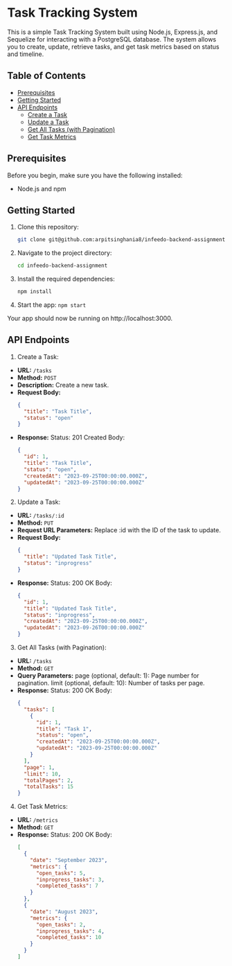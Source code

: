 # Task Tracking System

This is a simple Task Tracking System built using Node.js, Express.js, and Sequelize for interacting with a PostgreSQL database. The system allows you to create, update, retrieve tasks, and get task metrics based on status and timeline.

## Table of Contents

- [Prerequisites](#prerequisites)
- [Getting Started](#getting-started)
- [API Endpoints](#api-endpoints)
  - [Create a Task](#create-a-task)
  - [Update a Task](#update-a-task)
  - [Get All Tasks (with Pagination)](#get-all-tasks-with-pagination)
  - [Get Task Metrics](#get-task-metrics)

## Prerequisites

Before you begin, make sure you have the following installed:

- Node.js and npm

## Getting Started

1. Clone this repository:

   ```bash
   git clone git@github.com:arpitsinghania8/infeedo-backend-assignment.git
   ```

2. Navigate to the project directory:
   ```bash
   cd infeedo-backend-assignment
   ```
3. Install the required dependencies:

   ```bash
   npm install
   ```

4. Start the app:
   `npm start`

Your app should now be running on http://localhost:3000.

## API Endpoints

1. Create a Task:

- **URL:** `/tasks`
- **Method:** `POST`
- **Description:** Create a new task.
- **Request Body:**
  ```json
  {
    "title": "Task Title",
    "status": "open"
  }
  ```
- **Response:**
  Status: 201 Created
  Body:
  ```json
  {
    "id": 1,
    "title": "Task Title",
    "status": "open",
    "createdAt": "2023-09-25T00:00:00.000Z",
    "updatedAt": "2023-09-25T00:00:00.000Z"
  }
  ```

2. Update a Task:

- **URL:** `/tasks/:id`
- **Method:** `PUT`
- **Request URL Parameters:** Replace :id with the ID of the task to update.
- **Request Body:**
  ```json
  {
    "title": "Updated Task Title",
    "status": "inprogress"
  }
  ```
- **Response:**
  Status: 200 OK
  Body:
  ```json
  {
    "id": 1,
    "title": "Updated Task Title",
    "status": "inprogress",
    "createdAt": "2023-09-25T00:00:00.000Z",
    "updatedAt": "2023-09-26T00:00:00.000Z"
  }
  ```

3. Get All Tasks (with Pagination):

- **URL:** `/tasks`
- **Method:** `GET`
- **Query Parameters:**
  page (optional, default: 1): Page number for pagination.
  limit (optional, default: 10): Number of tasks per page.
- **Response:**
  Status: 200 OK
  Body:
  ```json
  {
    "tasks": [
      {
        "id": 1,
        "title": "Task 1",
        "status": "open",
        "createdAt": "2023-09-25T00:00:00.000Z",
        "updatedAt": "2023-09-25T00:00:00.000Z"
      }
    ],
    "page": 1,
    "limit": 10,
    "totalPages": 2,
    "totalTasks": 15
  }
  ```

4. Get Task Metrics:

- **URL:** `/metrics`
- **Method:** `GET`
- **Response:**
  Status: 200 OK
  Body:
  ```json
  [
    {
      "date": "September 2023",
      "metrics": {
        "open_tasks": 5,
        "inprogress_tasks": 3,
        "completed_tasks": 7
      }
    },
    {
      "date": "August 2023",
      "metrics": {
        "open_tasks": 2,
        "inprogress_tasks": 4,
        "completed_tasks": 10
      }
    }
  ]
  ```
